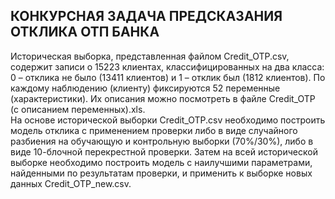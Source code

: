 ﻿

**КОНКУРСНАЯ ЗАДАЧА ПРЕДСКАЗАНИЯ ОТКЛИКА ОТП БАНКА**
----------------------------------------------------

Историческая выборка, представленная файлом Credit_OTP.csv, содержит записи о 15223 клиентах,  классифицированных на два класса: 0 –    отклика не было (13411 клиентов) и 1 – отклик был (1812 клиентов).   По каждому наблюдению (клиенту) фиксируются 52 переменные    (характеристики). Их описания можно посмотреть в файле Credit_OTP (с описанием переменных).xls.  
На основе исторической выборки    Credit_OTP.csv необходимо построить модель отклика с применением    проверки либо в виде случайного разбиения на обучающую и контрольную выборки (70%/30%), либо в виде 10-блочной перекрестной проверки.    Затем на всей исторической выборке необходимо построить модель с    наилучшими параметрами, найденными по результатам проверки, и    применить к выборке новых данных Credit_OTP_new.csv.
